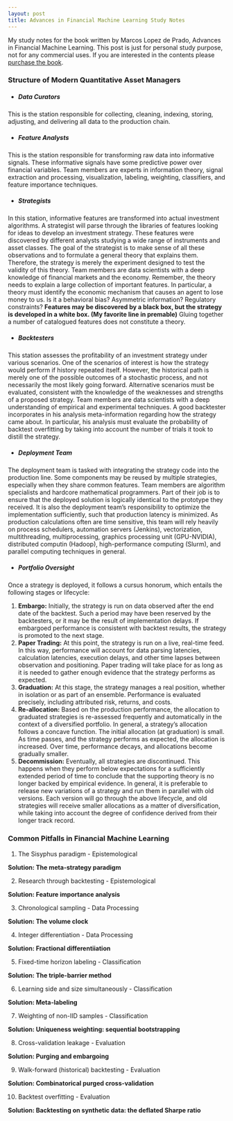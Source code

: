 ```yaml
---
layout: post
title: Advances in Financial Machine Learning Study Notes
---
```


My study notes for the book written by Marcos Lopez de Prado, Advances in Financial Machine Learning. This post is just for personal study purpose, not for any commercial uses. If you are interested in the contents please [purchase the book](https://www.amazon.com/Advances-Financial-Machine-Learning-Marcos/dp/1119482089).

### Structure of Modern Quantitative Asset Managers

- ##### Data Curators
This is the station responsible for collecting, cleaning, indexing, storing, adjusting, and delivering all data to the production chain.
- ##### Feature Analysts
This is the station responsible for transforming raw data into informative signals. These informative signals have some predictive power over financial variables. Team members are experts in information theory, signal extraction and processing, visualization, labeling, weighting, classifiers, and feature importance techniques.
- ##### Strategists
In this station, informative features are transformed into actual investment algorithms. A strategist will parse through the libraries of features looking for ideas to develop an investment strategy. These features were discovered by different analysts studying a wide range of instruments and asset classes. The goal of the strategist is to make sense of all these observations and to formulate a general theory that explains them.
Therefore, the strategy is merely the experiment designed to test the validity of this theory. Team members are data scientists with a deep knowledge of financial markets and the economy. Remember, the theory needs to explain a large collection of important features. In particular, a theory must identify the economic mechanism that causes an agent to lose money to us. Is it a behavioral bias? Asymmetric information? Regulatory constraints? **Features may be discovered by a black box, but the strategy is developed in a white box. (My favorite line in premable)**  Gluing together a number of catalogued features does not constitute a theory.
- ##### Backtesters
This station assesses the profitability of an investment strategy under various scenarios. One of the scenarios of interest is how the strategy would perform if history repeated itself. However, the historical path is merely one of the possible outcomes of a stochastic process, and not necessarily the most likely going forward. Alternative scenarios must be evaluated, consistent with the knowledge of the weaknesses and strengths of a proposed strategy. Team members are data scientists with a deep understanding of empirical and experimental techniques. A good backtester incorporates in his analysis meta-information regarding how the strategy came about. In particular, his analysis must evaluate the probability of backtest overfitting by taking into account the number of trials it took to distill the strategy.
- ##### Deployment Team
The deployment team is tasked with integrating the strategy code into the production line. Some components may be reused by multiple strategies, especially when they share common features. Team members are algorithm specialists and hardcore mathematical programmers. Part of their job is to ensure that the deployed solution is logically identical to the prototype they received. It is also the deployment team’s responsibility to optimize the implementation sufficiently, such that production latency is minimized. As production calculations often are time sensitive, this team will rely heavily on process schedulers, automation servers (Jenkins), vectorization, multithreading, multiprocessing, graphics processing unit (GPU-NVIDIA), distributed computin (Hadoop), high-performance computing (Slurm), and parallel computing techniques in general.
- ##### Portfolio Oversight
Once a strategy is deployed, it follows a cursus honorum, which entails the following stages or lifecycle:
1. **Embargo:** Initially, the strategy is run on data observed after the end date of the backtest. Such a period may have been reserved by the backtesters, or it may be the result of implementation delays. If embargoed performance is consistent with backtest results, the strategy is promoted to the next stage.
2. **Paper Trading:** At this point, the strategy is run on a live, real-time feed. In this way, performance will account for data parsing latencies, calculation latencies, execution delays, and other time lapses between observation and positioning. Paper trading will take place for as long as it is needed to gather enough evidence that the strategy performs as expected.
3. **Graduation:** At this stage, the strategy manages a real position, whether in isolation or as part of an ensemble. Performance is evaluated precisely, including attributed risk, returns, and costs.
4. **Re-allocation:** Based on the production performance, the allocation to graduated strategies is re-assessed frequently and automatically in the context of a diversified portfolio. In general, a strategy’s allocation follows a concave function. The initial allocation (at graduation) is small. As time passes, and the strategy performs as expected, the allocation is increased. Over time, performance decays, and allocations become gradually smaller.
5. **Decommission:** Eventually, all strategies are discontinued. This happens when they perform below expectations for a sufficiently extended period of time to conclude that the supporting theory is no longer backed by empirical evidence.
In general, it is preferable to release new variations of a strategy and run them in parallel with old versions. Each version will go through the above lifecycle, and old strategies will receive smaller allocations as a matter of diversification, while taking into account the degree of confidence derived from their longer track record.

### Common Pitfalls in Financial Machine Learning
1. The Sisyphus paradigm - Epistemological

**Solution: The meta-strategy paradigm**

2. Research through backtesting - Epistemological

**Solution: Feature importance analysis**

3. Chronological sampling - Data Processing

**Solution: The volume clock**

4. Integer differentiation - Data Processing

**Solution: Fractional differentiiation**

5. Fixed-time horizon labeling - Classification

**Solution: The triple-barrier method**

6. Learning side and size simultaneously - Classification

**Solution: Meta-labeling**

7. Weighting of non-IID samples - Classification

**Solution: Uniqueness weighting: sequential bootstrapping**

8. Cross-validation leakage - Evaluation

**Solution: Purging and embargoing**

9. Walk-forward (historical) backtesting - Evaluation

**Solution: Combinatorical purged cross-validation**

10. Backtest overfitting - Evaluation

**Solution: Backtesting on synthetic data: the deflated Sharpe ratio**

